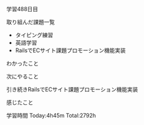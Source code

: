 学習488日目

取り組んだ課題一覧

- タイピング練習
- 英語学習
- RailsでECサイト課題プロモーション機能実装

わかったこと

次にやること

引き続きRailsでECサイト課題プロモーション機能実装

感じたこと

学習時間 Today:4h45m Total:2792h